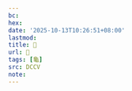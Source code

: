 ```yaml
---
bc:
hex:
date: '2025-10-13T10:26:51+08:00'
lastmod:
title: 􂥈
url: 􂥈
tags: [龜]
src: DCCV
note:
---
```

